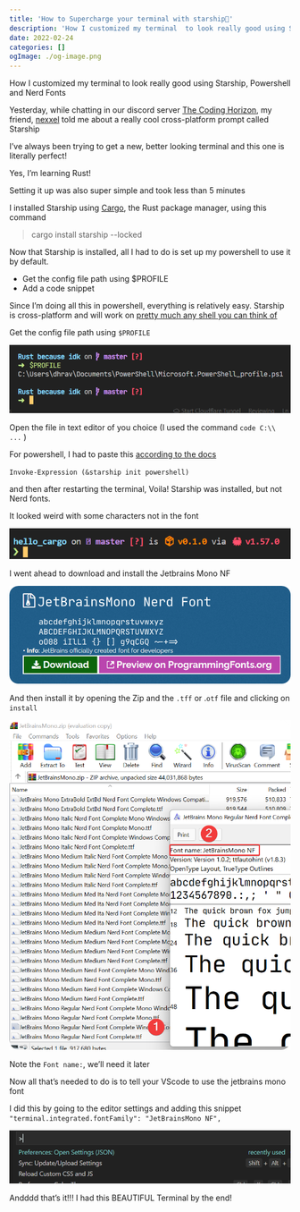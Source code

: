 ```yaml
---
title: 'How to Supercharge your terminal with starship🚀'
description: 'How I customized my terminal  to look really good using Starship, Powershell and Nerd Fonts'
date: 2022-02-24
categories: []
ogImage: ./og-image.png
---
```


How I customized my terminal  to look really good using Starship, Powershell and Nerd Fonts

Yesterday, while chatting in our discord server [The Coding Horizon](https://discord.io/code), my friend, [nexxel](https://personal-website-nexxeln.vercel.app/) told me about a really cool cross-platform prompt called Starship

I’ve always been trying to get a new, better looking terminal and this one is literally perfect!


<!-- ![Yes, I’m learning Rust!](./cover.png) -->

Yes, I’m learning Rust!

Setting it up was also super simple and took less than 5 minutes

I installed Starship using [Cargo](https://crates.io), the Rust package manager, using this command

> cargo install starship --locked
> 

Now that Starship is installed, all I had to do is set up my powershell to use it by default.

- Get the config file path using $PROFILE
- Add a code snippet

Since I’m doing all this in powershell, everything is relatively easy. Starship is cross-platform and will work on [pretty much any shell you can think of](https://starship.rs/guide/#🚀-installation)

Get the config file path using `$PROFILE`

![Untitled](./profile.png)

Open the file in text editor of you choice (I used the command `code C:\\ ...` )

For powershell, I had to paste this [according to the docs](https://starship.rs)

`Invoke-Expression (&starship init powershell)`

and then after restarting the terminal, Voila! Starship was installed, but not Nerd fonts. 

It looked weird with some characters not in the font

![Untitled](./without_font.png)

I went ahead to download and install the Jetbrains Mono NF 

![Untitled](./jbmononf.png)

And then install it by opening the Zip and the `.tff` or  .`otf` file and clicking on `install`

![Untitled](./downloading_and_installing_font.png)

Note the `Font name:`, we’ll need it later

Now all that’s needed to do is to tell your VScode to use the jetbrains mono font

I did this by going to the editor settings and adding this snippet 
`"terminal.integrated.fontFamily": "JetBrainsMono NF",`

![Untitled](./preferences.png)

Andddd that’s it!!! I had this BEAUTIFUL Terminal  by the end!

<!-- ![Untitled](./cover.png) -->